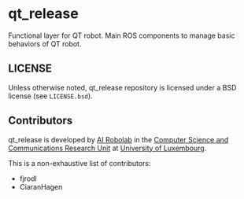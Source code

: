 # qt_release

Functional layer for QT robot. Main ROS components to manage basic behaviors of QT robot. 

## LICENSE

Unless otherwise noted, qt_release repository is licensed under a BSD license (see `LICENSE.bsd`).

## Contributors

qt_release is developed by [AI Robolab](https://airobolab.uni.lu) in the [Computer Science and Communications Research Unit](https://wwwen.uni.lu/research/fstc/computer_science_and_communications_research_unit) at [University of Luxembourg](https://wwwen.uni.lu).

This is a non-exhaustive list of contributors:
- fjrodl
- CiaranHagen

